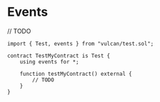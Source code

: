 # Events

// TODO

```Solidity
import { Test, events } from "vulcan/test.sol";

contract TestMyContract is Test {
    using events for *;

    function testMyContract() external {
        // TODO
    }
}
```
